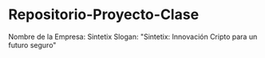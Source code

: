 # Repositorio-Proyecto-Clase
Nombre de la Empresa: Sintetix
Slogan: "Sintetix: Innovación Cripto para un futuro seguro"

